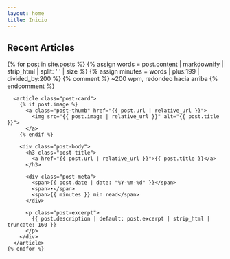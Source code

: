 ```yaml
---
layout: home
title: Inicio
---
```


<section class="home">
  <h2>Recent Articles</h2>

  <div class="post-list">
    {% for post in site.posts %}
      {% assign words = post.content | markdownify | strip_html | split: ' ' | size %}
      {% assign minutes = words | plus:199 | divided_by:200 %} {% comment %} ~200 wpm, redondeo hacia arriba {% endcomment %}


      <article class="post-card">
        {% if post.image %}
          <a class="post-thumb" href="{{ post.url | relative_url }}">
            <img src="{{ post.image | relative_url }}" alt="{{ post.title }}">
          </a>
        {% endif %}

        <div class="post-body">
          <h3 class="post-title">
            <a href="{{ post.url | relative_url }}">{{ post.title }}</a>
          </h3>

          <div class="post-meta">
            <span>{{ post.date | date: "%Y-%m-%d" }}</span>
            <span>•</span>
            <span>{{ minutes }} min read</span>
          </div>

          <p class="post-excerpt">
            {{ post.description | default: post.excerpt | strip_html | truncate: 160 }}
          </p>
        </div>
      </article>
    {% endfor %}
  </div>
</section>
